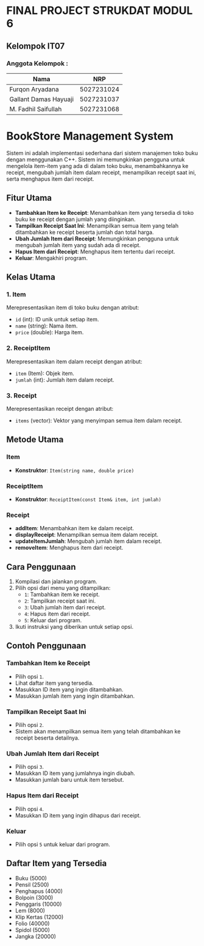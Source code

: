 # FINAL PROJECT STRUKDAT MODUL 6
## Kelompok IT07
### Anggota Kelompok :
|             Nama              |     NRP    |
|-------------------------------|------------|
| Furqon Aryadana               | 5027231024 |
| Gallant Damas Hayuaji         | 5027231037 |
| M. Fadhil Saifullah           | 5027231068 |

# BookStore Management System

Sistem ini adalah implementasi sederhana dari sistem manajemen toko buku dengan menggunakan C++. Sistem ini memungkinkan pengguna untuk mengelola item-item yang ada di dalam toko buku, menambahkannya ke receipt, mengubah jumlah item dalam receipt, menampilkan receipt saat ini, serta menghapus item dari receipt.

## Fitur Utama
- **Tambahkan Item ke Receipt**: Menambahkan item yang tersedia di toko buku ke receipt dengan jumlah yang diinginkan.
- **Tampilkan Receipt Saat Ini**: Menampilkan semua item yang telah ditambahkan ke receipt beserta jumlah dan total harga.
- **Ubah Jumlah Item dari Receipt**: Memungkinkan pengguna untuk mengubah jumlah item yang sudah ada di receipt.
- **Hapus Item dari Receipt**: Menghapus item tertentu dari receipt.
- **Keluar**: Mengakhiri program.

## Kelas Utama
### 1. Item
Merepresentasikan item di toko buku dengan atribut:
- `id` (int): ID unik untuk setiap item.
- `name` (string): Nama item.
- `price` (double): Harga item.

### 2. ReceiptItem
Merepresentasikan item dalam receipt dengan atribut:
- `item` (Item): Objek item.
- `jumlah` (int): Jumlah item dalam receipt.

### 3. Receipt
Merepresentasikan receipt dengan atribut:
- `items` (vector<ReceiptItem>): Vektor yang menyimpan semua item dalam receipt.

## Metode Utama
### Item
- **Konstruktor**: `Item(string name, double price)`

### ReceiptItem
- **Konstruktor**: `ReceiptItem(const Item& item, int jumlah)`

### Receipt
- **addItem**: Menambahkan item ke dalam receipt.
- **displayReceipt**: Menampilkan semua item dalam receipt.
- **updateItemJumlah**: Mengubah jumlah item dalam receipt.
- **removeItem**: Menghapus item dari receipt.

## Cara Penggunaan
1. Kompilasi dan jalankan program.
2. Pilih opsi dari menu yang ditampilkan:
   - `1`: Tambahkan item ke receipt.
   - `2`: Tampilkan receipt saat ini.
   - `3`: Ubah jumlah item dari receipt.
   - `4`: Hapus item dari receipt.
   - `5`: Keluar dari program.
3. Ikuti instruksi yang diberikan untuk setiap opsi.

## Contoh Penggunaan
### Tambahkan Item ke Receipt
- Pilih opsi `1`.
- Lihat daftar item yang tersedia.
- Masukkan ID item yang ingin ditambahkan.
- Masukkan jumlah item yang ingin ditambahkan.

### Tampilkan Receipt Saat Ini
- Pilih opsi `2`.
- Sistem akan menampilkan semua item yang telah ditambahkan ke receipt beserta detailnya.

### Ubah Jumlah Item dari Receipt
- Pilih opsi `3`.
- Masukkan ID item yang jumlahnya ingin diubah.
- Masukkan jumlah baru untuk item tersebut.

### Hapus Item dari Receipt
- Pilih opsi `4`.
- Masukkan ID item yang ingin dihapus dari receipt.

### Keluar
- Pilih opsi `5` untuk keluar dari program.

## Daftar Item yang Tersedia
- Buku (5000)
- Pensil (2500)
- Penghapus (4000)
- Bolpoin (3000)
- Penggaris (10000)
- Lem (8000)
- Klip Kertas (12000)
- Folio (40000)
- Spidol (5000)
- Jangka (20000)

